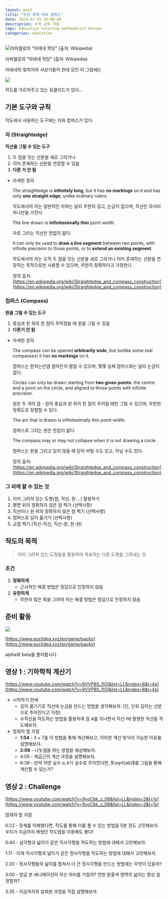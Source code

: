 ```yaml
---
layout: post
title: "도전 과제 자와 컴퍼스"
date: 2024-07-15 10:00:00
description: 수학 교육 자료
tags: education tutoring mathematics korean
categories: education
---
```



![라파엘로의 "아테네 학당" (출처: Wikipedia)](%EB%8F%84%EC%A0%84%20%EA%B3%BC%EC%A0%9C%20%EC%9E%90%EC%99%80%20%EC%BB%B4%ED%8D%BC%EC%8A%A4%20161f0f24f93180c5b98ef3a3182bdc48/Untitled.png)

라파엘로의 "아테네 학당" (출처: Wikipedia)

아테네의 철학자와 사상가들이 한데 모인 이 그림에는

![](%EB%8F%84%EC%A0%84%20%EA%B3%BC%EC%A0%9C%20%EC%9E%90%EC%99%80%20%EC%BB%B4%ED%8D%BC%EC%8A%A4%20161f0f24f93180c5b98ef3a3182bdc48/Untitled%201.png)

작도를 가르쳐주고 있는 유클리드가 있다...

## 기본 도구와 규칙

작도에서 사용하는 도구에는 자와 컴퍼스가 있다.

### 자 (Straightedge)

**직선을 그릴 수 있는 도구**

1. 두 점을 잇는 선분을 새로 그리거나
2. 이미 존재하는 선분을 연장할 수 있음
3. **다른 거 안 됨**
- 자세한 정의
    
    The straightedge is **infinitely long**, but it has **no markings** on it and has only **one straight edge**, unlike ordinary rulers.
    
    작도에서의 자는 일반적인 자와는 달리 무한히 길고, 눈금이 없으며, 직선인 모서리 하나만을 가진다.
    
    The line drawn is **infinitesimally thin** point-width.
    
    자로 그리는 직선은 한없이 얇다.
    
    It can only be used to **draw a line segment** between two points, with infinite precision to those points, or to **extend an existing segment**.
    
    작도에서의 자는 오직 두 점을 잇는 선분을 새로 그리거나 이미 존재하는 선분을 연장하는 목적으로만 사용할 수 있으며, 무한히 정확하다고 가정한다.
    
    정의 출처: [https://en.wikipedia.org/wiki/Straightedge_and_compass_construction](https://en.wikipedia.org/wiki/Straightedge_and_compass_construction)
    

### 컴퍼스 (Compass)

**원을 그릴 수 있는 도구**

1. 중심과 원 위의 한 점이 주어졌을 때 원을 그릴 수 있음
2. **다른거 안 됨**
- 자세한 정의
    
    The compass can be opened **arbitrarily wide**, but (unlike some real compasses) it has **no markings** on it.
    
    컴퍼스는 원하는만큼 얼마든지 벌릴 수 있으며, 몇몇 실제 컴퍼스와는 달리 눈금이 없다.
    
    Circles can only be drawn starting from **two given points**: the centre and a point on the circle, and aligned to those points with infinite precision.
    
    원은 두 개의 점 - 원의 중심과 원 위의 한 점이 주어질 때만 그릴 수 있으며, 무한한 정확도로 정렬할 수 있다.
    
    The arc that is drawn is infinitesimally thin point-width.
    
    컴퍼스로 그리는 원은 한없이 얇다.
    
    The compass may or may not collapse when it is not drawing a circle.
    
    컴퍼스는 원을 그리고 있지 않을 때 닫혀 버릴 수도 있고, 아닐 수도 있다.
    
    정의 출처: [https://en.wikipedia.org/wiki/Straightedge_and_compass_construction](https://en.wikipedia.org/wiki/Straightedge_and_compass_construction)
    

### 그 외에 할 수 있는 것

1. 이미 그려져 있는 도형(점, 직선, 원 ...) 활용하기
2. 평면 위의 정확하지 않은 점 찍기 (선택사항)
3. 직선이나 원 위의 정확하지 않은 점 찍기 (선택사항)
4. 컴퍼스로 길이 옮기기 (선택사항)
5. 교점 찍기 (직선-직선, 직선-원, 원-원)

## 작도의 목적

> 이미 그려져 있는 도형들을 활용하여 목표하는 다른 도형을 그려내는 것
> 

### 조건

1. **정확하게**
    - 근사적인 해결 방법은 정답으로 인정하지 않음
2. **유한하게**
    - 무한히 많은 획을 그려야 하는 해결 방법은 정답으로 인정하지 않음

## 준비 활동

![](%EB%8F%84%EC%A0%84%20%EA%B3%BC%EC%A0%9C%20%EC%9E%90%EC%99%80%20%EC%BB%B4%ED%8D%BC%EC%8A%A4%20161f0f24f93180c5b98ef3a3182bdc48/Untitled%202.png)

[https://www.euclidea.xyz/en/game/packs](https://www.euclidea.xyz/en/game/packs)

alpha와 beta를 풀어봅시다.

## 영상 1 : 기하학적 계산기

[https://www.youtube.com/watch?v=9VVPBS_flOI&list=LL&index=8&t=4s](https://www.youtube.com/watch?v=9VVPBS_flOI&list=LL&index=8&t=4s)

- 시작하기 전에
    - 길이 옮기기로 직선에 눈금을 만드는 방법을 생각해보자. (단, 단위 길이는 선분으로 주어진다고 가정)
    - 수직선을 작도하는 방법을 활용하여 점 $A$를 지나면서 직선 $l$에 평행한 직선을 작도해보자.
- 멈춰야 할 지점
    - **1:54** - $3 \times 7$을 이 방법을 통해 계산해보고, 이러한 계산 방식이 가능한 이유를 설명해보자.
    - **2:06** - 나눗셈을 하는 방법을 예상해보자.
    - 4:05 - 제곱근의 계산 과정을 설명해보자.
    - 6:39 - 만약 어떤 실수 $a, b$가 실수로 주어진다면, $\sqrt{ab}$를 그림을 통해 계산할 수 있는가?

## 영상 2 : Challenge

[https://www.youtube.com/watch?v=9yoCbk_z_08&list=LL&index=2&t=1s](https://www.youtube.com/watch?v=9yoCbk_z_08&list=LL&index=2&t=1s)

멈춰야 할 지점

0:22 - 문제를 이해했다면, 작도를 통해 이를 풀 수 있는 방법을 5분 정도 고민해보자. 우리가 지금까지 배웠던 작도법을 이용해도 좋다!

0:40 - 삼각형과 넓이가 같은 직사각형을 작도하는 방법에 대해서 고민해보자.

1:11 - 이제 직사각형과 넓이가 같은 정사각형을 작도하는 방법에 대해서 고민해보자.

2:20 - 정사각형들의 넓이를 합쳐서 더 큰 정사각형을 만드는 방법에는 무엇이 있을까?

3:00 - 방금 본 애니메이션이 무슨 의미를 가질까? 연한 분홍색 영역의 넓이는 항상 일정할까?

3:35 - 지금까지의 살펴본 과정을 직접 설명해보자.